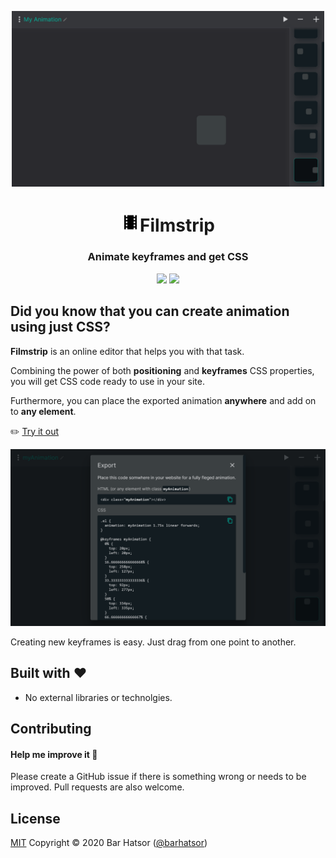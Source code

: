 <p align="center">
  <img width="500" src="screenshots/scrn1.png">
</p>
<h1 align="center"><img src="icon.svg" height="30" width="30">Filmstrip</h1>
<p align="center">
  <h3 align="center">  
    Animate keyframes and get CSS
  </h3>
</p>
<p align="center">
  <a target='_blank' href='https://github.com/barhatsor/filmstrip/releases'><img src='https://img.shields.io/github/v/release/barhatsor/filmstrip?color=yes&include_prereleases'/></a>
  <a target='_blank' href='./LICENSE'><img src='https://img.shields.io/badge/license-MIT-blue.svg'/></a>
</p>

## Did you know that you can create animation using just CSS?

**Filmstrip** is an online editor that helps you with that task.

Combining the power of both **positioning** and **keyframes** CSS properties, you will get CSS code ready to use in your site.

Furthermore, you can place the exported animation **anywhere** and add on to **any element**.

:pencil2: [Try it out](https://filmstrip.netlify.app/)

<p align="center">
  <img width="600" src="screenshots/scrn2.png">
</p>

Creating new keyframes is easy. Just drag from one point to another.

## Built with :heart:
- No external libraries or technolgies.

## Contributing

#### Help me improve it :seedling:

Please create a GitHub issue if there is something wrong or needs to be improved. Pull requests are also welcome.

## License

[MIT](https://opensource.org/licenses/mit-license.php)
Copyright © 2020 Bar Hatsor (<a href="https://codepen.io/barhatsor">@barhatsor</a>)
